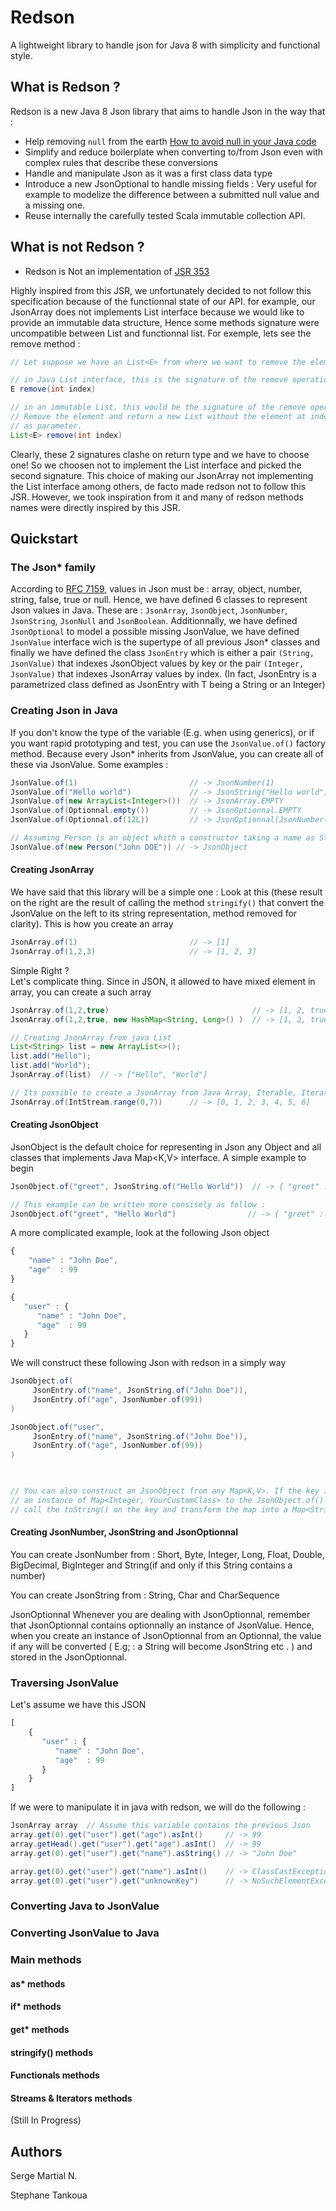 # Redson
A lightweight library to handle json for Java 8 with simplicity and functional style.

## What is Redson ? 
Redson is a new Java 8 Json library that aims to handle Json in the way that : 
- Help removing `null` from the earth [How to avoid null in your Java code](http://www.oracle.com/technetwork/articles/java/java8-optional-2175753.html)
- Simplify and reduce boilerplate when converting to/from Json even with complex rules that describe these conversions
- Handle and manipulate Json as it was a first class data type
- Introduce a new JsonOptional to handle missing fields : Very useful for example to modelize the difference between a submitted null value and a missing one.
- Reuse internally the carefully tested Scala immutable collection API. 

## What is not Redson ? 
- Redson is Not an implementation of [JSR  353](https://jcp.org/en/jsr/detail?id=353)

Highly inspired from this JSR, we unfortunately decided to not follow this specification because of the functionnal state of our API. for example, our JsonArray does not implements List interface because we would like to provide an immutable data structure, Hence some methods signature were uncompatible between List and functionnal list. For exemple, lets see the remove method : 
```java
// Let suppose we have an List<E> from where we want to remove the element at the specified position

// in Java List interface, this is the signature of the remove operation
E remove(int index)

// in an immutable List, this would be the signature of the remove operation
// Remove the element and return a new List without the element at index passed
// as parameter.
List<E> remove(int index)
```
Clearly, these 2 signatures clashe on return type and we have to choose one! So we choosen not to implement the List interface and picked the second signature. This choice of making our JsonArray not implementing the List interface among others, de facto made redson not to follow this JSR. However, we took inspiration from it and many of redson methods names were directly inspired by this JSR. 


## Quickstart

### The Json*  family
According to [RFC 7159](https://tools.ietf.org/html/rfc7159#section-3), values in Json must be : array, object, number, string, false, true or  null.
Hence, we have defined 6 classes to represent Json values in Java. These are :  `JsonArray`, `JsonObject`, `JsonNumber`, `JsonString`, `JsonNull` and `JsonBoolean`.
Additionnally, we have defined `JsonOptional` to model a possible missing JsonValue, we have defined `JsonValue` interface wich is the supertype of all previous Json* classes and finally we have defined the class `JsonEntry` which is either a pair `(String, JsonValue)` that indexes JsonObject values by key or the pair `(Integer, JsonValue)` that indexes JsonArray values by index. (In fact, JsonEntry is a parametrized class defined as JsonEntry<T>  with T being a String or an Integer)

### Creating Json in Java
If you don't know the type of the variable (E.g. when using generics), or if you want rapid prototyping and test, you can use the `JsonValue.of()` factory method.
Because every Json* inherits from JsonValue, you can create all of these via JsonValue. Some examples : 
```java
JsonValue.of(1)                         // -> JsonNumber(1)
JsonValue.of("Hello world")             // -> JsonString("Hello world")
JsonValue.of(new ArrayList<Integer>())  // -> JsonArray.EMPTY
JsonValue.of(Optionnal.empty())         // -> JsonOptionnal.EMPTY
JsonValue.of(Optionnal.of(12L))         // -> JsonOptionnal(JsonNumber(12L))

// Assuming Person is an object whith a constructor taking a name as String
JsonValue.of(new Person("John DOE")) // -> JsonObject
```

#### Creating JsonArray
We have said that this library will be a simple one : Look at this (these result on the right are the result of calling the method `stringify()` that convert the JsonValue on the left to its string representation, method removed for clarity).
This is how you create an array
```java
JsonArray.of(1)                         // -> [1]
JsonArray.of(1,2,3)                     // -> [1, 2, 3]
```
Simple Right ?  
Let's complicate thing. Since in JSON, it allowed to have mixed element in array, you can create a such array
```java
JsonArray.of(1,2,true)                                // -> [1, 2, true]
JsonArray.of(1,2,true, new HashMap<String, Long>() )  // -> [1, 2, true, {}]

// Creating JsonArray from java List
List<String> list = new ArrayList<>();
list.add("Hello");
list.add("World");
JsonArray.of(list)  // -> ["Hello", "World"]

// Its possible to create a JsonArray from Java Array, Iterable, Iterator and Stream
JsonArray.of(IntStream.range(0,7))      // -> [0, 1, 2, 3, 4, 5, 6]
```

#### Creating JsonObject
JsonObject is the default choice for representing in Json any Object and all classes that implements Java Map<K,V> interface. 
A simple example to begin
```java
JsonObject.of("greet", JsonString.of("Hello World"))  // -> { "greet" : "Hello World" }

// This example can be written more consisely as follow : 
JsonObject.of("greet", "Hello World")                // -> { "greet" : "Hello World" }
```
A more complicated example, look at the following Json object
```javascript
{
    "name" : "John Doe",
    "age"  : 99
}
```
```javascript
{
   "user" : {
      "name" : "John Doe",
      "age"  : 99
   }
}
```
We will construct these following Json with redson in a simply way
```java
JsonObject.of( 
     JsonEntry.of("name", JsonString.of("John Doe")),
     JsonEntry.of("age", JsonNumber.of(99))
)
```
```java
JsonObject.of("user", 
     JsonEntry.of("name", JsonString.of("John Doe")),
     JsonEntry.of("age", JsonNumber.of(99))
)
 


// You can also construct an JsonObject from any Map<K,V>. If the key is not a string(E.g. you pass 
// an instance of Map<Integer, YourCustomClass> to the JsonObject.of() function ), will automatically 
// call the toString() on the key and transform the map into a Map<String, YourCustomClass>
```


#### Creating JsonNumber, JsonString and JsonOptionnal
You can create JsonNumber from : Short, Byte, Integer, Long, Float, Double, BigDecimal, BigInteger and String(if and only if this String contains a number)

You can create JsonString from : String, Char and CharSequence

JsonOptionnal
Whenever you are dealing with JsonOptionnal, remember that JsonOptionnal contains optionnally an instance of JsonValue. Hence, when you create an instance of JsonOptionnal from an Optionnal, the value if any will be converted ( E.g; : a String will become JsonString etc . ) and stored in the JsonOptionnal.


### Traversing JsonValue
Let's assume we have this JSON 
```javascript
[
    {
       "user" : {
          "name" : "John Doe",
          "age"  : 99
       }
    }
]
```
If we were to manipulate it in java with redson, we will do the following : 
```java
JsonArray array  // Assume this variable contains the previous Json
array.get(0).get("user").get("age").asInt()     // -> 99
array.getHead().get("user").get("age").asInt()  // -> 99
array.get(0).get("user").get("name").asString() // -> "John Doe"

array.get(0).get("user").get("name").asInt()    // -> ClassCastException
array.get(0).get("user").get("unknownKey")      // -> NoSuchElementException 
```
### Converting Java to JsonValue

### Converting JsonValue to Java

### Main methods

#### as* methods

#### if* methods

#### get* methods

#### stringify() methods

#### Functionals methods

#### Streams & Iterators methods


(Still In Progress)


## Authors
Serge Martial N.

Stephane Tankoua
